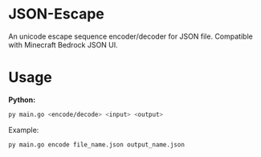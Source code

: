 # JSON-Escape
An unicode escape sequence encoder/decoder for JSON file. Compatible with Minecraft Bedrock JSON UI.

# Usage

**Python:**

```bash
py main.go <encode/decode> <input> <output>
```

Example:

```bash
py main.go encode file_name.json output_name.json
```
